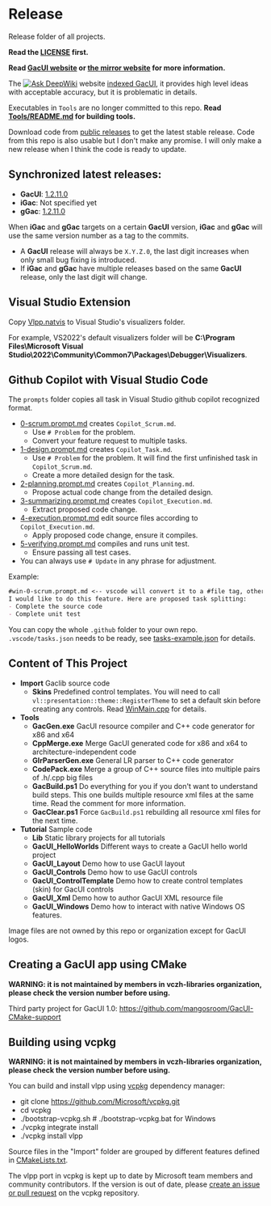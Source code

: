 # Release
Release folder of all projects.

**Read the [LICENSE](https://github.com/vczh-libraries/Release/blob/master/LICENSE.md) first.**

**Read [GacUI website](http://vczh-libraries.github.io/) or [the mirror website](http://gaclib.net) for more information.**

The [![Ask DeepWiki](https://deepwiki.com/badge.svg)](https://deepwiki.com/vczh-libraries/GacUI) website [indexed GacUI](https://deepwiki.com/vczh-libraries/GacUI), it provides high level ideas with acceptable accuracy, but it is problematic in details.

Executables in `Tools` are no longer committed to this repo. **Read [Tools/README.md](Tools/README.md) for building tools.**

Download code from [public releases](https://github.com/vczh-libraries/Release/releases) to get the latest stable release. Code from this repo is also usable but I don't make any promise. I will only make a new release when I think the code is ready to update.

## Synchronized latest releases:

- **GacUI**: [1.2.11.0](https://github.com/vczh-libraries/Release/releases/tag/1.2.11.0)
- **iGac**: Not specified yet
- **gGac**: [1.2.11.0](https://github.com/vczh-libraries/gGac/commit/5a6dc87d03d0616080d38dd344d13b1d423b0127)

When **iGac** and **gGac** targets on a certain **GacUI** version, **iGac** and **gGac** will use the same version number as a tag to the commits.
  - A **GacUI** release will always be `X.Y.Z.0`, the last digit increases when only small bug fixing is introduced.
  - If **iGac** and **gGac** have multiple releases based on the same **GacUI** release, only the last digit will change.

## Visual Studio Extension

Copy [Vlpp.natvis](https://github.com/vczh-libraries/Release/blob/master/Import/vlpp.natvis) to Visual Studio's visualizers folder.

For example, VS2022's default visualizers folder will be **C:\Program Files\Microsoft Visual Studio\2022\Community\Common7\Packages\Debugger\Visualizers**.

## Github Copilot with Visual Studio Code

The `prompts` folder copies all task in Visual Studio github copilot recognized format.
- [0-scrum.prompt.md](.github/prompts/win-0-scrum.prompt.md) creates `Copilot_Scrum.md`.
  - Use `# Problem` for the problem.
  - Convert your feature request to multiple tasks.
- [1-design.prompt.md](.github/prompts/win-1-design.prompt.md) creates `Copilot_Task.md`.
  - Use `# Problem` for the problem. It will find the first unfinished task in `Copilot_Scrum.md`.
  - Create a more detailed design for the task.
- [2-planning.prompt.md](.github/prompts/win-2-planning.prompt.md) creates `Copilot_Planning.md`.
  - Propose actual code change from the detailed design.
- [3-summarizing.prompt.md](.github/prompts/win-3-summarizing.prompt.md) creates `Copilot_Execution.md`.
  - Extract proposed code change.
- [4-execution.prompt.md](.github/prompts/win-3-execution.prompt.md) edit source files according to `Copilot_Execution.md`.
  - Apply proposed code change, ensure it compiles.
- [5-verifying.prompt.md](.github/prompts/win-5-verifying.prompt.md) compiles and runs unit test.
  - Ensure passing all test cases.
- You can always use `# Update` in any phrase for adjustment.

Example:
```markdown
#win-0-scrum.prompt.md <-- vscode will convert it to a #file tag, otherwise you are not typing it correctly
I would like to do this feature. Here are proposed task splitting:
- Complete the source code
- Complete unit test
```

You can copy the whole `.github` folder to your own repo.
`.vscode/tasks.json` needs to be ready, see [tasks-example.json](.vscode/tasks-example.json) for details.

## Content of This Project

- **Import** Gaclib source code
  - **Skins** Predefined control templates. You will need to call `vl::presentation::theme::RegisterTheme` to set a default skin before creating any controls. Read [WinMain.cpp](https://github.com/vczh-libraries/Release/blob/master/Tutorial/Lib/GacUILite/WinMain.cpp) for details.
- **Tools**
  - **GacGen.exe** GacUI resource compiler and C++ code generator for x86 and x64
  - **CppMerge.exe** Merge GacUI generated code for x86 and x64 to architecture-independent code
  - **GlrParserGen.exe** General LR parser to C++ code generator
  - **CodePack.exe** Merge a group of C++ source files into multiple pairs of .h/.cpp big files
  - **GacBuild.ps1** Do everything for you if you don't want to understand build steps. This one builds multiple resource xml files at the same time. Read the comment for more information.
  - **GacClear.ps1** Force `GacBuild.ps1` rebuilding all resource xml files for the next time.
- **Tutorial** Sample code
  - **Lib** Static library projects for all tutorials
  - **GacUI_HelloWorlds** Different ways to create a GacUI hello world project
  - **GacUI_Layout** Demo how to use GacUI layout
  - **GacUI_Controls** Demo how to use GacUI controls
  - **GacUI_ControlTemplate** Demo how to create control templates (skin) for GacUI controls
  - **GacUI_Xml** Demo how to author GacUI XML resource file
  - **GacUI_Windows** Demo how to interact with native Windows OS features.

Image files are not owned by this repo or organization except for GacUI logos.

## Creating a GacUI app using CMake

**WARNING: it is not maintained by members in **vczh-libraries** organization, please check the version number before using.**

Third party project for GacUI 1.0: https://github.com/mangosroom/GacUI-CMake-support

## Building using vcpkg

**WARNING: it is not maintained by members in **vczh-libraries** organization, please check the version number before using.**

You can build and install vlpp using [vcpkg](https://github.com/Microsoft/vcpkg/) dependency manager:

  - git clone https://github.com/Microsoft/vcpkg.git
  - cd vcpkg
  - ./bootstrap-vcpkg.sh  # ./bootstrap-vcpkg.bat for Windows
  - ./vcpkg integrate install
  - ./vcpkg install vlpp

Source files in the "Import" folder are grouped by different features defined in [CMakeLists.txt](./Import/CMakeLists.txt).

The vlpp port in vcpkg is kept up to date by Microsoft team members and community contributors. If the version is out of date, please [create an issue or pull request](https://github.com/Microsoft/vcpkg) on the vcpkg repository.

